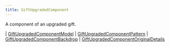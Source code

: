 ```yaml
---
title: GiftUpgradedComponent
---
```


A component of an upgraded gift.


<div class="font-mono whitespace-pre"><span class="opacity-50">| </span><a href="/gh/types/giftupgradedcomponentmodel"  >GiftUpgradedComponentModel</a><span class="opacity-50">
| </span><a href="/gh/types/giftupgradedcomponentpattern"  >GiftUpgradedComponentPattern</a><span class="opacity-50">
| </span><a href="/gh/types/giftupgradedcomponentbackdrop"  >GiftUpgradedComponentBackdrop</a><span class="opacity-50">
| </span><a href="/gh/types/giftupgradedcomponentoriginaldetails"  >GiftUpgradedComponentOriginalDetails</a></div>

